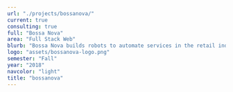 ```yaml
---
url: "./projects/bossanova/"
current: true
consulting: true
full: "Bossa Nova"
area: "Full Stack Web"
blurb: "Bossa Nova builds robots to automate services in the retail industry. We will develop a web-based map annotation creation and manipulation tool with a database backend for Bossa Nova technicians to use."
logo: "assets/bossanova-logo.png"
semester: "Fall"
year: "2018"
navcolor: "light"
title: "bossanova"
---
```

